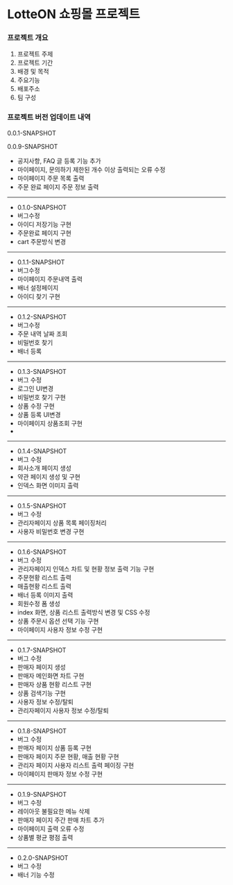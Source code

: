 # LotteON 쇼핑몰 프로젝트

### 프로젝트 개요

1) 프로젝트 주제
2) 프로젝트 기간
3) 배경 및 목적
4) 주요기능
5) 배포주소
6) 팀 구성

### 프로젝트 버전 업데이트 내역

0.0.1-SNAPSHOT

0.0.9-SNAPSHOT
- 공지사항, FAQ 글 등록 기능 추가
- 마이페이지, 문의하기 제한된 개수 이상 출력되는 오류 수정
- 마이페이지 주문 목록 출력
- 주문 완료 페이지 주문 정보 출력

------------------------------------------------------

- 0.1.0-SNAPSHOT
- 버그수정
- 아이디 저장기능 구현
- 주문완료 페이지 구현
- cart 주문방식 변경
--------------------------------------------------------

- 0.1.1-SNAPSHOT
- 버그수정
- 마이페이지 주문내역 출력
- 배너 설정페이지
- 아이디 찾기 구현
--------------------------------------------------------

- 0.1.2-SNAPSHOT
- 버그수정
- 주문 내역 날짜 조회
- 비밀번호 찾기
- 배너 등록

--------------------------------------------------------

- 0.1.3-SNAPSHOT
- 버그 수정
- 로그인 UI변경
- 비밀번호 찾기 구현
- 상품 수정 구현
- 상품 등록 UI변경
- 마이페이지 상품조회 구현
- 
 --------------------------------------------------------

- 0.1.4-SNAPSHOT
- 버그 수정
- 회사소개 페이지 생성
- 약관 페이지 생성 및 구현
- 인덱스 화면 이미지 출력

 --------------------------------------------------------

- 0.1.5-SNAPSHOT
- 버그 수정
- 관리자페이지 상품 목록 페이징처리
- 사용자 비밀번호 변경 구현

 --------------------------------------------------------

- 0.1.6-SNAPSHOT
- 버그 수정
- 관리자페이지 인덱스 차트 및 현황 정보 출력 기능 구현
- 주문현황 리스트 출력
- 매출현황 리스트 출력
- 배너 등록 이미지 출력
- 회원수정 폼 생성
- index 화면, 상품 리스트 출력방식 변경 및 CSS 수정
- 상품 주문시 옵션 선택 기능 구현
- 마이페이지 사용자 정보 수정 구현

 --------------------------------------------------------

- 0.1.7-SNAPSHOT
- 버그 수정
- 판매자 페이지 생성
- 판매자 메인화면 차트 구현
- 판매자 상품 현황 리스트 구현
- 상품 검색기능 구현
- 사용자 정보 수정/탈퇴
- 관리자페이지 사용자 정보 수정/탈퇴

 --------------------------------------------------------

- 0.1.8-SNAPSHOT
- 버그 수정
- 판매자 페이지 상품 등록 구현
- 판매자 페이지 주문 현황, 매출 현황 구현
- 관리자 페이지 사용자 리스트 출력 페이징 구현
- 마이페이지 판매자 정보 수정 구현


 --------------------------------------------------------

- 0.1.9-SNAPSHOT
- 버그 수정
- 레이아웃 불필요한 메뉴 삭제
- 판매자 페이지 주간 판매 차트 추가
- 마이페이지 출력 오류 수정
- 상품별 평균 평점 출력

 --------------------------------------------------------

- 0.2.0-SNAPSHOT
- 버그 수정
- 배너 기능 수정
  
